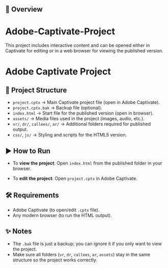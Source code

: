 ## 📌 Overview 

# Adobe-Captivate-Project
This project includes interactive content and can be opened either in Captivate for editing or in a web browser for viewing the published version.
# Adobe Captivate Project

## 📂 Project Structure

* `project.cptx` → Main Captivate project file (open in Adobe Captivate).
* `project.cptx.bak` → Backup file (optional).
* `index.html` → Start file for the published version (open in browser).
* `assets/` → Media files used in the project (images, audio, etc.).
* `vr/`, `dr/`, `callees/`, `ar/` → Additional folders required for published output.
* `css/`, `js/` → Styling and scripts for the HTML5 version.

## ▶️ How to Run

* To **view the project**:
  Open `index.html` from the published folder in your browser.

* To **edit the project**:
  Open `project.cptx` in Adobe Captivate.

## 🛠️ Requirements

* Adobe Captivate (to open/edit `.cptx` file).
* Any modern browser (to run the HTML output).

## ✨ Notes

* The `.bak` file is just a backup; you can ignore it if you only want to view the project.
* Make sure all folders (`vr`, `dr`, `callees`, `ar`, `assets`) stay in the same structure so the project works correctly.

